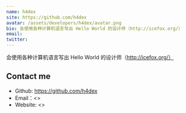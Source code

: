 ```yaml
---
name: h4dex
site: https://github.com/h4dex
avatar: /assets/developers/h4dex/avatar.png
bio: 会使用各种计算机语言写出 Hello World 的设计师（http://icefox.org/）
email: 
twitter: 
---
```


会使用各种计算机语言写出 Hello World 的设计师（http://icefox.org/）

## Contact me

- Github: <https://github.com/h4dex>
- Email：<>
- Website: <>
  